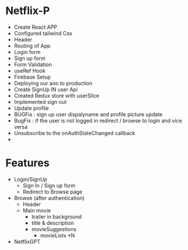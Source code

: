 
# Netflix-P

- Create React APP
- Configured tailwind Css
- Header
- Routing of App
- Login form 
- Sign up form 
- Form Validation 
- useRef Hook
- Firebase Setup 
- Deploying our aoo to production 
- Create SignUp IN user Api
- Created Redux store with userSlice 
- Implemented sign out 
- Update profile
- BUGFix : sign up user dispalyname and profile picture update
- BugFix : if the user is not logged in redirect / browse to login and vice versa
- Unsubscribe to the onAuthStateChanged callback
-  



# Features

- Login/SignUp
   - Sign In / Sign up form
   - Redirect to Browse page
- Browse (after authentication)
  - Header
  - Main movie
      - trailer in background 
      - title & description 
      - movieSuggestions
          - movieLists *N
- NetflixGPT 




<!-- // Import the functions you need from the SDKs you need
import { initializeApp } from "firebase/app";
import { getAnalytics } from "firebase/analytics";
// TODO: Add SDKs for Firebase products that you want to use
// https://firebase.google.com/docs/web/setup#available-libraries

// Your web app's Firebase configuration
// For Firebase JS SDK v7.20.0 and later, measurementId is optional
const firebaseConfig = {
  apiKey: "AIzaSyCdS2vgidJLziXWD2UGOLDpp3vu_oavZJw",
  authDomain: "netflix25clone.firebaseapp.com",
  projectId: "netflix25clone",
  storageBucket: "netflix25clone.appspot.com",
  messagingSenderId: "357500455267",
  appId: "1:357500455267:web:8d15d9fbdad3149a67eb56",
  measurementId: "G-XQGJEDNYES"
};

// Initialize Firebase
const app = initializeApp(firebaseConfig);
const analytics = getAnalytics(app); -->